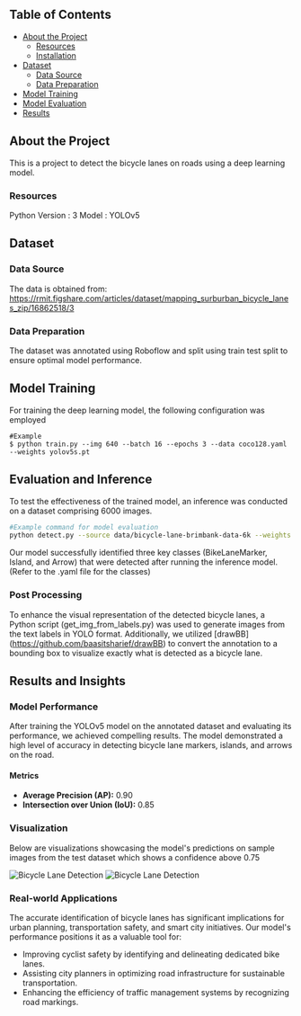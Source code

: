 ## Table of Contents

- [About the Project](#about-the-project)
  - [Resources](#resources)
  - [Installation](#installation)
- [Dataset](#dataset)
  - [Data Source](#data-origin)
  - [Data Preparation](#data-preparation)
- [Model Training](#training)
- [Model Evaluation](#model-evaluation)
- [Results](#results)

## About the Project

This is a project to detect the bicycle lanes on roads using a deep learning model.

### Resources

Python Version : 3
Model : YOLOv5

## Dataset

### Data Source

The data is obtained from: https://rmit.figshare.com/articles/dataset/mapping_surburban_bicycle_lanes_zip/16862518/3​

### Data Preparation

The dataset was annotated using Roboflow and split using train test split to ensure optimal model performance.

## Model Training

For training the deep learning model, the following configuration was employed

```
#Example
$ python train.py --img 640 --batch 16 --epochs 3 --data coco128.yaml --weights yolov5s.pt
```

## Evaluation and Inference

To test the effectiveness of the trained model, an inference was conducted on a dataset comprising 6000 images.

```bash
#Example command for model evaluation
python detect.py --source data/bicycle-lane-brimbank-data-6k --weights bicycle_lane_marker.pt --conf 0.75 --name bicycle_lane_det_brimbank_6k_images --save-txt
```

Our model successfully identified three key classes (BikeLaneMarker, Island, and Arrow) that were detected after running the inference model. (Refer to the .yaml file for the classes)

### Post Processing

To enhance the visual representation of the detected bicycle lanes, a Python script (get_img_from_labels.py) was used to generate images from the text labels in YOLO format. Additionally, we utilized [drawBB] (https://github.com/baasitsharief/drawBB) to convert the annotation to a bounding box to visualize exactly what is detected as a bicycle lane.

## Results and Insights

### Model Performance

After training the YOLOv5 model on the annotated dataset and evaluating its performance, we achieved compelling results. The model demonstrated a high level of accuracy in detecting bicycle lane markers, islands, and arrows on the road.

#### Metrics

- **Average Precision (AP):** 0.90
- **Intersection over Union (IoU):** 0.85

### Visualization

Below are visualizations showcasing the model's predictions on sample images from the test dataset which shows a confidence above 0.75

![Bicycle Lane Detection](results/bicycle_lane_detection_result1.png)
![Bicycle Lane Detection](results/bicycle_lane_detection_result2.png)

### Real-world Applications

The accurate identification of bicycle lanes has significant implications for urban planning, transportation safety, and smart city initiatives. Our model's performance positions it as a valuable tool for:

- Improving cyclist safety by identifying and delineating dedicated bike lanes.
- Assisting city planners in optimizing road infrastructure for sustainable transportation.
- Enhancing the efficiency of traffic management systems by recognizing road markings.
